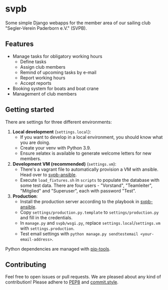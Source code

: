 svpb
====

Some simple Django webapps for the member area of our sailing club "Segler-Verein Paderborn e.V." (SVPB).

Features
--------
* Manage tasks for obligatory working hours
  * Define tasks
  * Assign club members
  * Remind of upcoming tasks by e-mail
  * Report working hours
  * Accept reports
* Booking system for boats and boat crane
* Management of club members

Getting started
---------------
There are settings for three different environments:
1. **Local development** (`settings.local`):
   * If you want to develop in a local environment, you should know what you are doing.
   * Create your venv with Python 3.9.
   * Ensure xelatex is available to generate welcome letters for new members.
2. **Development VM (recommended)** (`settings.vm`):
   * There's a vagrant file to automatically provision a VM with ansible.
   Head over to [svpb-ansible](https://github.com/svpbde/svpb-ansible).
   * Execute `load_fixtures.sh` in `scripts` to populate the database with some test data.
   There are four users - "Vorstand", "Teamleiter", "Mitglied" and "Superuser", each with password "Test".
3. **Production**:
   * Install the production server according to the playbook in [svpb-ansible](https://github.com/svpbde/svpb-ansible).
   * Copy `settings/production.py.template` to `settings/production.py` and fill in the credentials.
   * In `manage.py` and `svpb/wsgi.py`, replace `settings.local`/`settings.vm` with `settings.production`.
   * Test email settings with `python manage.py sendtestemail <your-email-address>`.

Python dependencies are managed with [pip-tools](https://pip-tools.readthedocs.io/en/latest/).

Contributing
------------
Feel free to open issues or pull requests.
We are pleased about any kind of contribution!
Please adhere to [PEP8](https://peps.python.org/pep-0008/) and [commit.style](https://commit.style).
